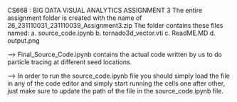CS668 : BIG DATA VISUAL ANALYTICS
ASSIGNMENT 3
The entire assignment folder is created with the name of 26_231110031_231110039_Assignment3.zip
The folder contains these files named:
    a. source_code.ipynb
    b. tornado3d_vector.vti
    c. ReadME.MD
    d. output.png

--> Final_Source_Code.ipynb contains the actual code written by us to do particle tracing at different seed locations.

--> In order to run the source_code.ipynb file you should simply load the file in any of the code editor and simply start running the cells one after other, just make sure to update the path of the file in the source_code.ipynb file.
